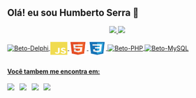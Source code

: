 ## Olá! eu sou Humberto Serra 👋

<div align="center">
  <a href="https://github.com/humbertoserra">
  <img height="180em" src="https://github-readme-stats.vercel.app/api?username=humbertoserra&show_icons=true&theme=dark" />
  <img height="180em" src="https://github-readme-stats.vercel.app/api/top-langs/?username=humbertoserra&layout=compact&langs_count=7&theme=dark"/>
</div>
<div style="display: inline_block"><br>
  <img align="center" alt="Beto-Delphi" height="30" width="30" src="https://i0.wp.com/blogs.embarcadero.com/wp-content/uploads/2022/03/delphi-logo-1024-2643841.png" />
  <img align="center" alt="Beto-Js" height="30" width="40" src="https://raw.githubusercontent.com/devicons/devicon/master/icons/javascript/javascript-plain.svg">
  <img align="center" alt="Beto-HTML" height="30" width="40" src="https://raw.githubusercontent.com/devicons/devicon/master/icons/html5/html5-original.svg">
  <img align="center" alt="Beto-CSS" height="30" width="40" src="https://raw.githubusercontent.com/devicons/devicon/master/icons/css3/css3-original.svg">
  <img align="center" alt="Beto-PHP" height="40" width="50" src="https://cdn.jsdelivr.net/gh/devicons/devicon/icons/php/php-original.svg" />  
  <img align="center" alt="Beto-MySQL" height="40" width="50" src="https://cdn.jsdelivr.net/gh/devicons/devicon/icons/mysql/mysql-original-wordmark.svg" />
</div>

##

#### Você tambem me encontra em:
<div>
  <a href="https://instagram.com/humbertofernandesserra" target="_blank"><img src="https://img.shields.io/badge/-Instagram-%23E4405F?style=for-the-badge&logo=instagram&logoColor=white" target="_blank"></a>&nbsp;&nbsp;
  <a href = "mailto:humbertoserra@gmail.com"><img src="https://img.shields.io/badge/Gmail-D14836?style=for-the-badge&logo=gmail&logoColor=white" target="_blank"></a>&nbsp;&nbsp;
  <a href="https://www.linkedin.com/in/humbertoserra" target="_blank"><img src="https://img.shields.io/badge/-LinkedIn-%230077B5?style=for-the-badge&logo=linkedin&logoColor=white" target="_blank"></a>&nbsp;&nbsp; 
  <a href="https://twitter.com/HumbertoFSerra"><img src="https://img.shields.io/badge/Twitter-%231DA1F2.svg?style=for-the-badge&logo=Twitter&logoColor=white" target="_blank"></a>
</div>
